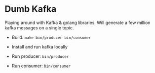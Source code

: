 Dumb Kafka
============

Playing around with Kafka & golang libraries. Will generate a few million kafka messages on a single topic.

- Build: `make bin/producer bin/consumer`

- Install and run kafka locally
- Run producer: `bin/producer`
- Run consumer: `bin/consumer`